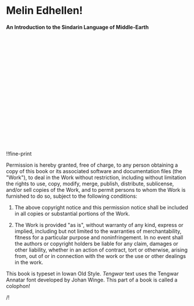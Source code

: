 <div class="page-break right"></div>
<br/>
<br/>
<br/>
<br/>
<br/>
<br/>
<br/>
<br/>
<br/>
<h1 class="title center">Melin Edhellen!</h1>
<h1 class="title center" style="font-size:100%">An Introduction to the Sindarin Language of Middle-Earth</h1>

<div class="page-break left"></div>
<br/>
<br/>
<br/>
<br/>
<br/>
<br/>
<br/>
<br/>
<br/>
<br/>
<br/>
<br/>
<br/>
<br/>
<br/>
<br/>
<br/>
<br/>

!!fine-print

Permission is hereby granted, free of charge, to any person obtaining a copy of this book or its associated software and documentation files (the "Work"), to deal in the Work without restriction, including without limitation the rights to use, copy, modify, merge, publish, distribute, sublicense, and/or sell copies of the Work, and to permit persons to whom the Work is furnished to do so, subject to the following conditions:

1. The above copyright notice and this permission notice shall be included in all copies or substantial portions of the Work.</p>

2. The Work is provided "as is", without warranty of any kind, express or implied, including but not limited to the warranties of merchantability, fitness for a particular purpose and noninfringe&shy;ment. In no event shall the authors or copyright holders be liable for any claim, damages or other liability, whether in an action of contract, tort or otherwise, arising from, out of or in connection with the work or the use or other dealings in the work.</p>

<p class="center">This book is typeset in Iowan Old Style. <em>Tengwar</em> text uses the Tengwar Annatar font developed by Johan Winge. This part of a book is called a colophon!</p>

/!

<div class="page-break right"></div>
